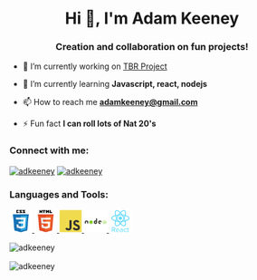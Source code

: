 <h1 align="center">Hi 👋, I'm Adam Keeney</h1>

<h3 align="center">Creation and collaboration on fun projects!</h3>

- 🔭 I’m currently working on [TBR Project](https://github.com/adkeeney/tbr-project)

- 🌱 I’m currently learning **Javascript, react, nodejs**

- 📫 How to reach me **adamkeeney@gmail.com**

- ⚡ Fun fact **I can roll lots of Nat 20's**

<h3 align="left">Connect with me:</h3>
<p align="left">
<a href="https://linkedin.com/in/adkeeney" target="blank"><img align="center" src="https://raw.githubusercontent.com/rahuldkjain/github-profile-readme-generator/master/src/images/icons/Social/linked-in-alt.svg" alt="adkeeney" height="30" width="40" /></a>
<a href="https://stackoverflow.com/users/19222597/adkeeney?tab=profile" target="blank"><img align="center" src="https://raw.githubusercontent.com/rahuldkjain/github-profile-readme-generator/master/src/images/icons/Social/stack-overflow.svg" alt="adkeeney" height="30" width="40" /></a>
</p>

<h3 align="left">Languages and Tools:</h3>
<p align="left"> <a href="https://www.w3schools.com/css/" target="_blank" rel="noreferrer"> <img src="https://raw.githubusercontent.com/devicons/devicon/master/icons/css3/css3-original-wordmark.svg" alt="css3" width="40" height="40"/> </a> <a href="https://www.w3.org/html/" target="_blank" rel="noreferrer"> <img src="https://raw.githubusercontent.com/devicons/devicon/master/icons/html5/html5-original-wordmark.svg" alt="html5" width="40" height="40"/> </a> <a href="https://developer.mozilla.org/en-US/docs/Web/JavaScript" target="_blank" rel="noreferrer"> <img src="https://raw.githubusercontent.com/devicons/devicon/master/icons/javascript/javascript-original.svg" alt="javascript" width="40" height="40"/> </a> <a href="https://nodejs.org" target="_blank" rel="noreferrer"> <img src="https://raw.githubusercontent.com/devicons/devicon/master/icons/nodejs/nodejs-original-wordmark.svg" alt="nodejs" width="40" height="40"/> </a> <a href="https://reactjs.org/" target="_blank" rel="noreferrer"> <img src="https://raw.githubusercontent.com/devicons/devicon/master/icons/react/react-original-wordmark.svg" alt="react" width="40" height="40"/> </a> </p>

<p><img align="center" src="https://github-readme-stats.vercel.app/api/top-langs?username=adkeeney&show_icons=true&theme=tokyonight&locale=en&layout=compact" alt="adkeeney" /></p>

<p><img align="center" src="https://github-readme-streak-stats.herokuapp.com/?user=adkeeney&theme=dark" alt="adkeeney" /></p>
